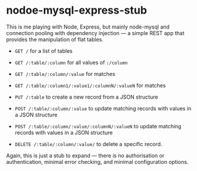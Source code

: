 nodoe-mysql-express-stub
========================

This is me playing with Node, Express, but mainly node-mysql and
connection pooling with dependency injection — a simple REST app
that provides the manipulation of flat tables.

* `GET /` for a list of tables

* `GET /:table/:column` for all values of `:/column`
* `GET /:table/:column/:value` for matches
* `GET /:table/:column1/:value1/:columnN/:valueN` for matches

* `PUT /:table` to create a new record from a JSON structure

* `POST /:table/:column/:value` to update matching records with values in a JSON structure
* `POST /:table/:column/:value/:columnN/:valueN` to update matching records with values in a JSON structure

* `DELETE /:table/:column/:value/` to delete a specific record.

Again, this is just a stub to expand — there is no authorisation or authentication,
minimal error checking, and minimal configuration options.
